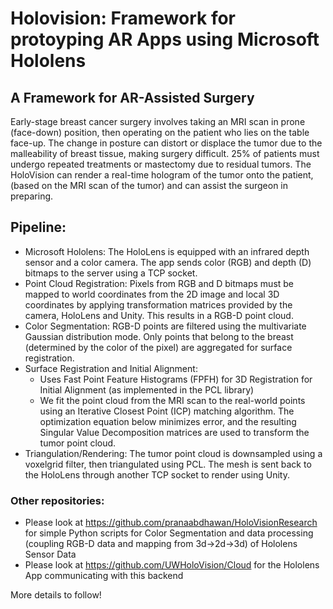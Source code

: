 # Holovision: Framework for protoyping AR Apps using Microsoft Hololens

## A Framework for AR-Assisted Surgery

Early-stage breast cancer surgery involves taking an MRI
scan in prone (face-down) position, then operating on the patient who lies on the table face-up. The change in
posture can distort or displace the tumor due to the
malleability of breast tissue, making surgery difficult. 25%
of patients must undergo repeated treatments or
mastectomy due to residual tumors. The HoloVision can
render a real-time hologram of the tumor onto the patient, (based on the MRI scan of the tumor)
and can assist the surgeon in preparing. 

## Pipeline:
- Microsoft Hololens: The HoloLens is equipped with an infrared depth sensor and a color camera. The app sends color (RGB) and depth (D) bitmaps to the server using a TCP socket.
- Point Cloud Registration: Pixels from RGB and D bitmaps must be mapped to world coordinates from the 2D image and local 3D coordinates by applying transformation matrices provided by the camera, HoloLens and Unity. This results in a RGB-D point cloud.
- Color Segmentation: RGB-D points are filtered using the multivariate Gaussian distribution mode. Only points that belong to the breast (determined by the color of the pixel) are aggregated for surface registration.
- Surface Registration and Initial Alignment:
  - Uses Fast Point Feature Histograms (FPFH) for 3D Registration for Initial Alignment (as implemented in the PCL library)
  - We fit the point cloud from the MRI scan to the real-world points using an Iterative Closest Point (ICP) matching algorithm. The optimization equation below minimizes error, and the resulting Singular Value Decomposition matrices are used to transform the tumor point cloud.
- Triangulation/Rendering: The tumor point cloud is downsampled using a voxelgrid filter, then triangulated using PCL. The mesh is sent back to the HoloLens through another TCP socket to render using Unity.

### Other repositories:
- Please look at https://github.com/pranaabdhawan/HoloVisionResearch for simple Python scripts for Color Segmentation and data processing (coupling RGB-D data and mapping from 3d->2d->3d) of Hololens Sensor Data
- Please look at https://github.com/UWHoloVision/Cloud for the Hololens App communicating with this backend

More details to follow!
